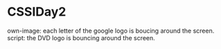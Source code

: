 # CSSIDay2
own-image: each letter of the google logo is boucing around the screen.
script: the DVD logo is bouncing around the screen.

